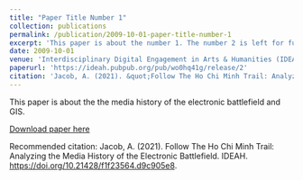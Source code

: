```yaml
---
title: "Paper Title Number 1"
collection: publications
permalink: /publication/2009-10-01-paper-title-number-1
excerpt: 'This paper is about the number 1. The number 2 is left for future work.'
date: 2009-10-01
venue: 'Interdisciplinary Digital Engagement in Arts & Humanities (IDEAH)'
paperurl: 'https://ideah.pubpub.org/pub/wo0hq41g/release/2'
citation: 'Jacob, A. (2021). &quot;Follow The Ho Chi Minh Trail: Analyzing the Media History of the Electronic Battlefield.&quot; <i>IDEAH</i>. 2(1).'
---
```

This paper is about the the media history of the electronic battlefield and GIS.

[Download paper here](https://ideah.pubpub.org/pub/wo0hq41g/release/2)

Recommended citation: Jacob, A. (2021). Follow The Ho Chi Minh Trail: Analyzing the Media History of the Electronic Battlefield. IDEAH. https://doi.org/10.21428/f1f23564.d9c905e8.

